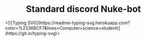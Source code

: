 <h1 align="center"> Standard discord Nuke-bot </h1>
<[![Typing SVG](https://readme-typing-svg.herokuapp.com?color=%2336BCF7&lines=Computer+science+student)](https://git.io/typing-svg)>
